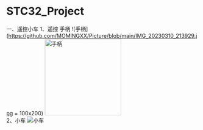 # STC32_Project
一、遥控小车
1、遥控 手柄
![手柄](https://github.com/MOMINGXX/Picture/blob/main/IMG_20230310_213929.jpg = 100x200)
<img src="https://github.com/MOMINGXX/Picture/blob/main/IMG_20230310_213929.jpg" width="200" height="200" alt="手柄"/><br/>
2、小车
![小车](https://github.com/MOMINGXX/Picture/blob/main/IMG_20230310_213952.jpg)
